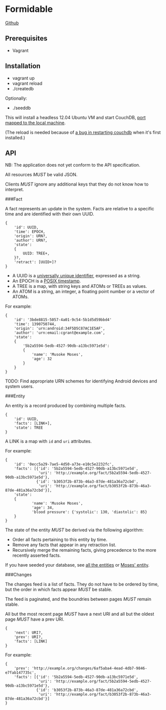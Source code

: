 Formidable
==========

[Github](https://github.com/ICT4H-TW/formidable-server)

Prerequisites
------------

* Vagrant

Installation
------------

* vagrant up
* vagrant reload
* ./createdb

Optionally:

* ./seeddb

This will install a headless 12.04 Ubuntu VM and start CouchDB, [port mapped to the local machine](http://localhost:5984/_utils/).

(The reload is needed because of [a bug in restarting couchdb](https://bugs.launchpad.net/ubuntu/+source/couchdb/+bug/448682) when it's first installed.)

API
---

NB: The application does not yet conform to the API specification.

All resources *MUST* be valid JSON.

Clients *MUST* ignore any additional keys that they do not know how to interpret.

###Fact

A fact represents an update in the system. Facts are relative to a specific time and are identified with their own UUID.

    {
        'id': UUID,
        'time': EPOCH,
        'origin': URN?,
        'author': URN?,
        'state':
        {
            UUID: TREE+,
        }?,
        'retract': [UUID+]?
    }

* A UUID is a [universally unique identifier](https://en.wikipedia.org/wiki/Universally_unique_identifier), expressed as a string.
* An EPOCH is a [POSIX timestamp](https://en.wikipedia.org/wiki/Unix_time).
* A TREE is a map, with string keys and ATOMs or TREEs as values.
* An ATOM is a string, an integer, a floating point number or a vector of ATOMs.

For example:

    {
        'id': '3bde8815-5057-4a01-9c54-5b1d5d59bbd4'
        'time': 1390750744,
        'origin': 'urn:android:34F5D5C87AC1E5AF',
        'author': 'urn:email:cgrant@example.com',
        'state':
        {
            '5b2a5594-5edb-4527-90db-a13bc5971e5d':
            {
                'name': 'Musoke Moses',
                'age': 32
            }
        }
    }

TODO: Find appropriate URN schemes for identifying Android devices and system users.

###Entity

An entity is a record produced by combining multiple facts. 

    {
        'id': UUID,
        'facts': [LINK+],
        'state': TREE
    }

A LINK is a map with `id` and `uri` attributes.

For example:

    {
        'id': '0ecc5a29-7ae5-4d50-a73e-e10c5e2232fc',
        'facts': [{'id': '5b2a5594-5edb-4527-90db-a13bc5971e5d',
                   'uri': 'http://example.org/fact/5b2a5594-5edb-4527-90db-a13bc5971e5d'},
                  {'id': 'b3053f2b-873b-46a3-87de-481a36a72cbd',
                   'uri': 'http://example.org/fact/b3053f2b-873b-46a3-87de-481a36a72cbd'}],
        'state':
        {
                'name': 'Musoke Moses',
                'age': 34,
                'blood pressure': {'systolic': 130, 'diastolic': 85} 
        }
    }

The state of the entity *MUST* be derived via the following algorithm:
* Order all facts pertaining to this entity by time.
* Remove any facts that appear in any retraction list.
* Recursively merge the remaining facts, giving precedence to the more recently asserted facts.

If you have seeded your database, see [all the entities](http://localhost:5984/formidable/_design/entities/_view/current?group=true) or [Moses' entity](http://localhost:5984/formidable/_design/entities/_view/current?key=%22604c61ef-33c2-4654-aa23-0cc5396ba6c5%22&group=true).

###Changes

The changes feed is a list of facts. They do not have to be ordered by time, but the order in which facts appear *MUST* be stable.

The feed is paginated, and the boundries between pages *MUST* remain stable.

All but the most recent page *MUST* have a next URI and all but the oldest page *MUST* have a prev URI.

    {
        'next': URI?,
        'prev': URI?,
        'facts': [LINK]
    }

For example:

    {
        'prev': 'http://example.org/changes/6af5aba4-4ead-4db7-9846-e7fab147735c',
        'facts': [{'id': '5b2a5594-5edb-4527-90db-a13bc5971e5d',
                   'uri': 'http://example.org/fact/5b2a5594-5edb-4527-90db-a13bc5971e5d'},
                  {'id': 'b3053f2b-873b-46a3-87de-481a36a72cbd',
                   'uri': 'http://example.org/fact/b3053f2b-873b-46a3-87de-481a36a72cbd'}]
    }
